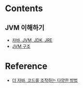 # Contents

## JVM 이해하기

- [자바, JVM, JDK, JRE](./contents/자바,JVM,JDK,JRE.md)
- [JVM 구조](./contents/JVM구조.md)

# Reference

- [더 자바, 코드를 조작하는 다양한 방법](https://www.inflearn.com/course/the-java-code-manipulation#)
